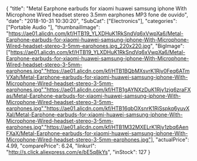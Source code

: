 {
	"title": "Metal Earphone earbuds for xiaomi huawei samsung iphone With Microphone Wired headset stereo 3.5mm earphones MP3 fone de ouvido",
	"date": "2018-10-31 10:30:20",
	"SubCat": ["Electronics"],
	"categories": ["Portable Audio "],
	"thumbnailImage": "https://ae01.alicdn.com/kf/HTB19_YLXDHuK1RkSndVq6xVwpXa6/Metal-Earphone-earbuds-for-xiaomi-huawei-samsung-iphone-With-Microphone-Wired-headset-stereo-3-5mm-earphones.jpg_220x220.jpg",
	"BigImage": ["https://ae01.alicdn.com/kf/HTB19_YLXDHuK1RkSndVq6xVwpXa6/Metal-Earphone-earbuds-for-xiaomi-huawei-samsung-iphone-With-Microphone-Wired-headset-stereo-3-5mm-earphones.jpg","https://ae01.alicdn.com/kf/HTB1BQbMXsvrK1Rjy0Feq6ATmVXah/Metal-Earphone-earbuds-for-xiaomi-huawei-samsung-iphone-With-Microphone-Wired-headset-stereo-3-5mm-earphones.jpg","https://ae01.alicdn.com/kf/HTB1gAYNXzDuK1Rjy1zjq6zraFXas/Metal-Earphone-earbuds-for-xiaomi-huawei-samsung-iphone-With-Microphone-Wired-headset-stereo-3-5mm-earphones.jpg","https://ae01.alicdn.com/kf/HTB16qbOXsnrK1RjSspkq6yuvXXaI/Metal-Earphone-earbuds-for-xiaomi-huawei-samsung-iphone-With-Microphone-Wired-headset-stereo-3-5mm-earphones.jpg","https://ae01.alicdn.com/kf/HTB1M32MXELrK1Rjy1zbq6AenFXaX/Metal-Earphone-earbuds-for-xiaomi-huawei-samsung-iphone-With-Microphone-Wired-headset-stereo-3-5mm-earphones.jpg"],
	"actualPrice": 4.99,
	"comparePrice": 6.24,
	"linkurl": "http://s.click.aliexpress.com/e/bE5q8kYs",
	"inStock": 127
}
